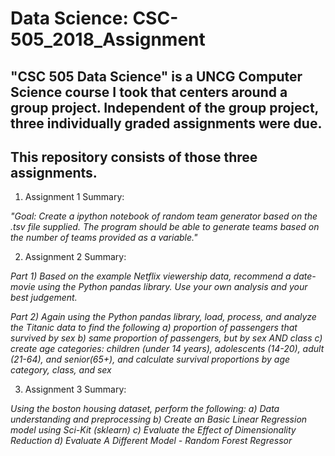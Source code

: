 # Data Science: CSC-505_2018_Assignment

## "CSC 505 Data Science" is a UNCG Computer Science course I took that centers around a group project.  Independent of the group project, three individually graded assignments were due.

## This repository consists of those three assignments.

1. Assignment 1 Summary: 

*"Goal: Create a ipython notebook of random team generator based on the .tsv file supplied. The program should be 
able to generate teams based on the number of teams provided as a variable."*

2. Assignment 2 Summary: 

*Part 1) Based on the example Netflix viewership data, recommend a date-movie using the Python pandas library.  Use your own analysis and 
your best judgement.*

*Part 2) Again using the Python pandas library, load, process, and analyze the Titanic data to find the following
a) proportion of passengers that survived by sex*
*b) same proportion of passengers, but by sex AND class
c) create age categories: children (under 14 years), adolescents (14-20), adult (21-64), and senior(65+), and calculate survival 
proportions by age category, class, and sex*

3. Assignment 3 Summary: 

*Using the boston housing dataset, perform the following:
a) Data understanding and preprocessing
b) Create an Basic Linear Regression model using Sci-Kit (sklearn)
c) Evaluate the Effect of Dimensionality Reduction
d) Evaluate A Different Model - Random Forest Regressor*
